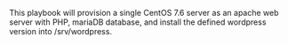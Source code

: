 This playbook will provision a single CentOS 7.6 server as an apache web server with PHP, mariaDB database, and install the defined wordpress version into /srv/wordpress.
